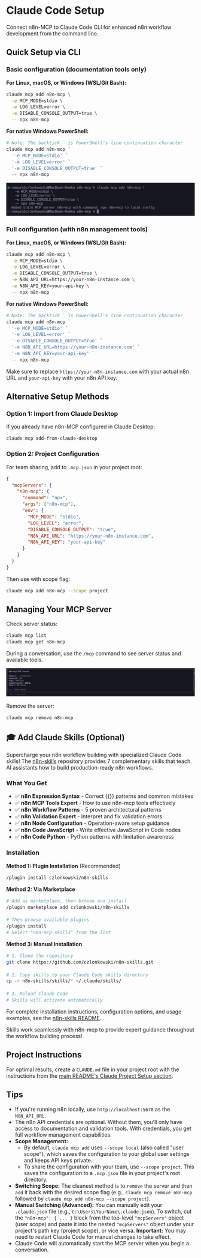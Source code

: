 # Claude Code Setup

Connect n8n-MCP to Claude Code CLI for enhanced n8n workflow development from the command line.

## Quick Setup via CLI

### Basic configuration (documentation tools only)

**For Linux, macOS, or Windows (WSL/Git Bash):**
```bash
claude mcp add n8n-mcp \
  -e MCP_MODE=stdio \
  -e LOG_LEVEL=error \
  -e DISABLE_CONSOLE_OUTPUT=true \
  -- npx n8n-mcp
```

**For native Windows PowerShell:**
```powershell
# Note: The backtick ` is PowerShell's line continuation character.
claude mcp add n8n-mcp `
  '-e MCP_MODE=stdio' `
  '-e LOG_LEVEL=error' `
  '-e DISABLE_CONSOLE_OUTPUT=true' `
  -- npx n8n-mcp
```

![Adding n8n-MCP server in Claude Code](./img/cc_command.png)

### Full configuration (with n8n management tools)

**For Linux, macOS, or Windows (WSL/Git Bash):**
```bash
claude mcp add n8n-mcp \
  -e MCP_MODE=stdio \
  -e LOG_LEVEL=error \
  -e DISABLE_CONSOLE_OUTPUT=true \
  -e N8N_API_URL=https://your-n8n-instance.com \
  -e N8N_API_KEY=your-api-key \
  -- npx n8n-mcp
```

**For native Windows PowerShell:**
```powershell
# Note: The backtick ` is PowerShell's line continuation character.
claude mcp add n8n-mcp `
  '-e MCP_MODE=stdio' `
  '-e LOG_LEVEL=error' `
  '-e DISABLE_CONSOLE_OUTPUT=true' `
  '-e N8N_API_URL=https://your-n8n-instance.com' `
  '-e N8N_API_KEY=your-api-key' `
  -- npx n8n-mcp
```

Make sure to replace `https://your-n8n-instance.com` with your actual n8n URL and `your-api-key` with your n8n API key.

## Alternative Setup Methods

### Option 1: Import from Claude Desktop

If you already have n8n-MCP configured in Claude Desktop:
```bash
claude mcp add-from-claude-desktop
```

### Option 2: Project Configuration

For team sharing, add to `.mcp.json` in your project root:
```json
{
  "mcpServers": {
    "n8n-mcp": {
      "command": "npx",
      "args": ["n8n-mcp"],
      "env": {
        "MCP_MODE": "stdio",
        "LOG_LEVEL": "error",
        "DISABLE_CONSOLE_OUTPUT": "true",
        "N8N_API_URL": "https://your-n8n-instance.com",
        "N8N_API_KEY": "your-api-key"
      }
    }
  }
}
```

Then use with scope flag:
```bash
claude mcp add n8n-mcp --scope project
```

## Managing Your MCP Server

Check server status:
```bash
claude mcp list
claude mcp get n8n-mcp
```

During a conversation, use the `/mcp` command to see server status and available tools.

![n8n-MCP connected and showing 39 tools available](./img/cc_connected.png)

Remove the server:
```bash
claude mcp remove n8n-mcp
```

## 🎓 Add Claude Skills (Optional)

Supercharge your n8n workflow building with specialized Claude Code skills! The [n8n-skills](https://github.com/czlonkowski/n8n-skills) repository provides 7 complementary skills that teach AI assistants how to build production-ready n8n workflows.

### What You Get

- ✅ **n8n Expression Syntax** - Correct {{}} patterns and common mistakes
- ✅ **n8n MCP Tools Expert** - How to use n8n-mcp tools effectively
- ✅ **n8n Workflow Patterns** - 5 proven architectural patterns
- ✅ **n8n Validation Expert** - Interpret and fix validation errors
- ✅ **n8n Node Configuration** - Operation-aware setup guidance
- ✅ **n8n Code JavaScript** - Write effective JavaScript in Code nodes
- ✅ **n8n Code Python** - Python patterns with limitation awareness

### Installation

**Method 1: Plugin Installation** (Recommended)
```bash
/plugin install czlonkowski/n8n-skills
```

**Method 2: Via Marketplace**
```bash
# Add as marketplace, then browse and install
/plugin marketplace add czlonkowski/n8n-skills

# Then browse available plugins
/plugin install
# Select "n8n-mcp-skills" from the list
```

**Method 3: Manual Installation**
```bash
# 1. Clone the repository
git clone https://github.com/czlonkowski/n8n-skills.git

# 2. Copy skills to your Claude Code skills directory
cp -r n8n-skills/skills/* ~/.claude/skills/

# 3. Reload Claude Code
# Skills will activate automatically
```

For complete installation instructions, configuration options, and usage examples, see the [n8n-skills README](https://github.com/czlonkowski/n8n-skills#-installation).

Skills work seamlessly with n8n-mcp to provide expert guidance throughout the workflow building process!

## Project Instructions

For optimal results, create a `CLAUDE.md` file in your project root with the instructions from the [main README's Claude Project Setup section](../README.md#-claude-project-setup).

## Tips

- If you're running n8n locally, use `http://localhost:5678` as the `N8N_API_URL`.
- The n8n API credentials are optional. Without them, you'll only have access to documentation and validation tools. With credentials, you get full workflow management capabilities.
- **Scope Management:**
    - By default, `claude mcp add` uses `--scope local` (also called "user scope"), which saves the configuration to your global user settings and keeps API keys private.
    - To share the configuration with your team, use `--scope project`. This saves the configuration to a `.mcp.json` file in your project's root directory.
- **Switching Scope:** The cleanest method is to `remove` the server and then `add` it back with the desired scope flag (e.g., `claude mcp remove n8n-mcp` followed by `claude mcp add n8n-mcp --scope project`).
- **Manual Switching (Advanced):** You can manually edit your `.claude.json` file (e.g., `C:\Users\YourName\.claude.json`). To switch, cut the `"n8n-mcp": { ... }` block from the top-level `"mcpServers"` object (user scope) and paste it into the nested `"mcpServers"` object under your project's path key (project scope), or vice versa. **Important:** You may need to restart Claude Code for manual changes to take effect.
- Claude Code will automatically start the MCP server when you begin a conversation.
